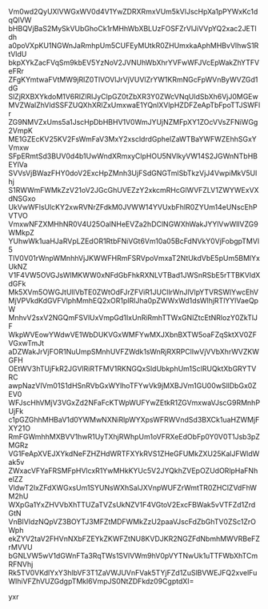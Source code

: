 Vm0wd2QyUXlVWGxWV0d4V1YwZDRXRmxVUm5kVlJscHpXa1pPYWxKc1dqQlVW
bHBQVjBaS2MySkVUbGhoCk1rMHhWbXBLUzFOSFZrVlJiVVpYQ2xac2JETldh
a0poVXpKU1NGWnJaRmhpUm5CUFEyMUtkR0ZHUmxkaAphMHBvVlhwS1RtVldU
bkpXYkZacFVqSm9kbEV5YzNoV2JVNUhWbXhrYVFwWFJVcEpWakZhYTFVeFRr
ZFgKYmtwaFVtMW9jRlZ0TlVOVlJrVjVUVlZrYW1KRmNGcFpWVnByWVZGd1dG
SlZjRXBXYkdoM1V6RlZlRlJyClpGZ0tZbXR3Y0ZWcVNqUldSbXh6VjJ0MGEw
MVZWalZhVldSSFZUQXhXRlZxUmxwaE1YQnlXVlpHZDFZeApTbFpoTTJSWFlr
ZG9NMVZxUms5a1JscHpDbHBHV1V0WmJYUjNZMFpXY1ZOcVVsZFNiWGg2VmpK
ME1GZEcKV25KV2FsWmFaV3MxY2xscldrdGphelZaWTBaYWFWZEhhSGxYVmxw
SFpERmtSd3BUV0d4b1UwWndXRmxyClpHOU5NVlkyVW14S2JGWnNTbHBEYlVa
SVVsVjBWazFHY0doV2ExcHpZMnh3UjFSdGNGTmlSbTkzVjJ4VwpiMkV5Ulhj
S1RWWmFWMkZzV21oV2JGcGhUVEZzY2xkcmRHcGlWVFZLV1ZWYWExVXdNSGxo
UkVwWFlsUlcKY2xwRVNrZFdkM0JVWW14YVUxbFhlR0ZYUm14eUNscEhPVTVO
VmxwNFZXMHhNR0V4U25OalNHeEVZa2hDClNGWXhWakJYYlVwWllVZG9WMkpZ
YUhwWk1uaHJaRVpLZEdOR1RtbFNiVGt6Vm10a05BcFdNVkY0VjFobgpTMVl5
TlV0V01rWnpWMnhhVjJKWWFHRmFSRVpoVmxaT2NtUkdVbE5pUm5BMlYxUkNZ
V1F4VW5OVGJsWlMKWW0xNFdGbFhkRXNLVTBad1JWSnRSbE5rTTBKVldXdGFk
Mk5XVm5OWGJtUllVbTE0ZWtOdFJrZFViR1JUCllrWnJlVlpYTVRSWlYwcEhV
MjVPVkdKdGVFVlphMmhEQ2xOR1pIRlJha0pZWWxWd1dsWlhjRTlYYlVaeQpW
MnhvV2sxV2NGQmFSVlUxVmpGd1IxUnRiRmhTTWxGNlZtcEtNRlozY0ZkTlJF
WkpWVEowYWdwVE1WbDUKVGxWMFYwMXJXbnBXTW5oaFZqSktXV0ZFVGxwTmJt
aDZWakJrVjFOR1NuUmpSMnhUVFZWdk1sWnRjRXRPClIwVjVVbXhrWVZKWGFH
OEtWV3hTUjFkR2JGVlRiRTFMV1RKNGQxSldUbkphUm1SclRUQktXbGRYTVRC
awpNazVIVm01S1dHSnRVbGxWYlhoTFYwVk9jMXBJVm1GU00wSllDbGx0ZEV0
WFJscHhVMjV3VGxZd2NFaFcKTWpWUFYwZEtkR1ZGVmxwaVJscG9RMnhPUjFk
c1pGZGhhMHBaV1d0YWMwNXNiRlpWYXpsWFRWVndSd3BXCk1uaHZWMjFXY21O
RmFGWmhhMXBVV1hwR1UyTXhjRWhpUm1oVFRXeEdObFp0Y0V0T1Jsb3pZMGRz
VG1FeApXVEJXYkdNeFZHZHdWRTFXYkRVS1ZHeGFUMkZXU25KalJFWldWak5v
ZWxacVFYaFRSMFpHVlcxR1YwMHkKYUc5V2JYQkhZVEpOZUdORlpHaFNhelZZ
VldwT2IxZFdXWGxsUm1SYUNsWXhSalJXVnpWUFZrWmtTR0ZHClZVdFhWM2hU
WXpGa1YxZHVVbXhTTUZaTVZsUkNZV1F4VGtoV2ExcFBWak5vVTFZd1ZrdGtN
VnBIVldzNQpVZ3BOYTJ3MFZtMDFWMkZzU2paaVJscFdZbGhTV0ZSc1ZrOWph
ekZYV2taV2FHVnNXbFZEYkZKWFZtNU8KVDJKR2NGZFdNbmhMWVRBeFZrMVVU
bGNLVW5wV1dGWnFTa3RqTWs1SVlVWm9hV0pVYTNwUk1uTTFWbXhTCmRFNVhj
Rk5TV0VKdlYxY3hlbVF3T1ZaVWJUVnFVak5TYjFZd1ZuSlBVWEJFQ2xvelFu
WlhiVFZhVUZGdgpTMkl6VmpJS0NtZDFkdz09CgptdXI=

yxr